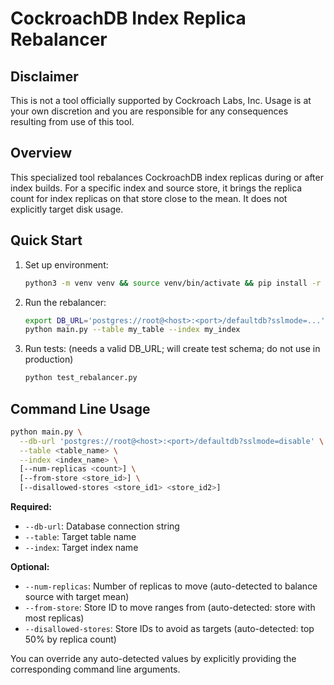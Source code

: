 # CockroachDB Index Replica Rebalancer

## Disclaimer

This is not a tool officially supported by Cockroach Labs, Inc. Usage is at your
own discretion and you are responsible for any consequences resulting from use
of this tool.

## Overview

This specialized tool rebalances CockroachDB index replicas during or after index builds.
For a specific index and source store, it brings the replica count for index replicas on that
store close to the mean. It does not explicitly target disk usage.

## Quick Start

1. Set up environment:
   ```bash
   python3 -m venv venv && source venv/bin/activate && pip install -r requirements.txt
   ```

2. Run the rebalancer:
   ```bash
   export DB_URL='postgres://root@<host>:<port>/defaultdb?sslmode=...'
   python main.py --table my_table --index my_index
   ```

3. Run tests: (needs a valid DB_URL; will create test schema; do not use in production)
   ```bash
   python test_rebalancer.py
   ```

## Command Line Usage

```bash
python main.py \
  --db-url 'postgres://root@<host>:<port>/defaultdb?sslmode=disable' \
  --table <table_name> \
  --index <index_name> \
  [--num-replicas <count>] \
  [--from-store <store_id>] \
  [--disallowed-stores <store_id1> <store_id2>]
```

**Required:**
- `--db-url`: Database connection string
- `--table`: Target table name
- `--index`: Target index name

**Optional:**
- `--num-replicas`: Number of replicas to move (auto-detected to balance source with target mean)
- `--from-store`: Store ID to move ranges from (auto-detected: store with most replicas)
- `--disallowed-stores`: Store IDs to avoid as targets (auto-detected: top 50% by replica count)

You can override any auto-detected values by explicitly providing the corresponding command line arguments. 
